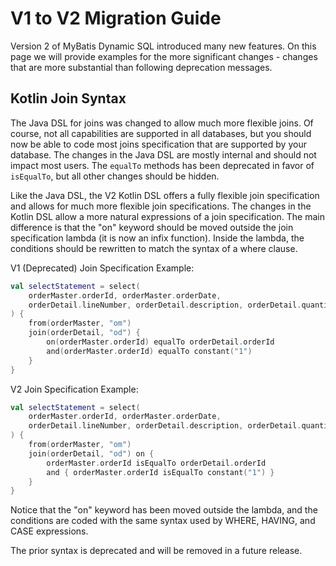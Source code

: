 # V1 to V2 Migration Guide

Version 2 of MyBatis Dynamic SQL introduced many new features. On this page we will provide examples for the more
significant changes - changes that are more substantial than following deprecation messages.

## Kotlin Join Syntax

The Java DSL for joins was changed to allow much more flexible joins. Of course, not all capabilities are supported in
all databases, but you should now be able to code most joins specification that are supported by your database.
The changes in the Java DSL are mostly internal and should not impact most users. The `equalTo` methods has been
deprecated in favor of `isEqualTo`, but all other changes should be hidden.

Like the Java DSL, the V2 Kotlin DSL offers a fully flexible join specification and allows for much more flexible join
specifications. The changes in the Kotlin DSL allow a more natural expressions of a join specification. The main 
difference is that the "on" keyword should be moved outside the join specification lambda (it is now an infix function).
Inside the lambda, the conditions should be rewritten to match the syntax of a where clause.

V1 (Deprecated) Join Specification Example:
```kotlin
val selectStatement = select(
    orderMaster.orderId, orderMaster.orderDate,
    orderDetail.lineNumber, orderDetail.description, orderDetail.quantity
) {
    from(orderMaster, "om")
    join(orderDetail, "od") {
        on(orderMaster.orderId) equalTo orderDetail.orderId
        and(orderMaster.orderId) equalTo constant("1")
    }
}
```

V2 Join Specification Example:
```kotlin
val selectStatement = select(
    orderMaster.orderId, orderMaster.orderDate,
    orderDetail.lineNumber, orderDetail.description, orderDetail.quantity
) {
    from(orderMaster, "om")
    join(orderDetail, "od") on {
        orderMaster.orderId isEqualTo orderDetail.orderId
        and { orderMaster.orderId isEqualTo constant("1") }
    }
}
```

Notice that the "on" keyword has been moved outside the lambda, and the conditions are coded with the same syntax used
by WHERE, HAVING, and CASE expressions.

The prior syntax is deprecated and will be removed in a future release.
